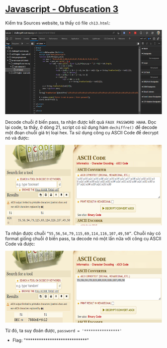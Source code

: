 # [Javascript - Obfuscation 3](https://www.root-me.org/en/Challenges/Web-Client/Javascript-Obfuscation-3)

Kiểm tra Sources website, ta thấy có file `ch13.html`:

<img src="./media/image1.png" style="width:6.5in;height:2.82083in" alt="Text Description automatically generated" />

Decode chuỗi ở biến pass, ta nhận được kết quả `FAUX PASSWORD HAHA`. Đọc lại code, ta thấy, ở dòng 21, script có sử dụng hàm `dechiffre()` để decode một đoạn chuỗi giá trị loại hex. Ta sử dụng công cụ ASCII Code để decrypt nó và được:

<img src="./media/image2.png" style="width:6.5in;height:2.70417in" alt="Graphical user interface, text Description automatically generated" />

Ta nhận được chuỗi `“55,56,54,79,115,69,114,116,107,49,50”`. Chuỗi này có format giống chuỗi ở biến pass, ta decode nó một lần nữa với công cụ ASCII Code và được:

<img src="./media/image3.png" style="width:6.5in;height:2.40139in" alt="Graphical user interface, application Description automatically generated" />

Từ đó, ta suy đoán được, `password = '****************'`

- Flag: "****************************"
